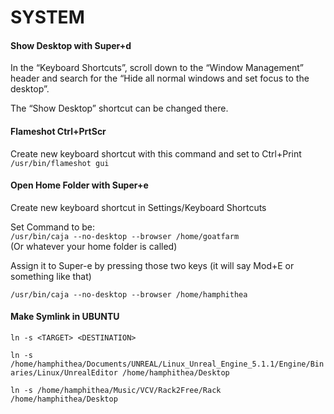 SYSTEM
======

#### Show Desktop with Super+d
In the “Keyboard Shortcuts”, scroll down to the “Window Management” header and search for the “Hide all normal windows and set focus to the desktop”.

The “Show Desktop” shortcut can be changed there.

#### Flameshot Ctrl+PrtScr
Create new keyboard shortcut with this command and set to Ctrl+Print
`/usr/bin/flameshot gui`

#### Open Home Folder with Super+e
Create new keyboard shortcut in Settings/Keyboard Shortcuts

Set Command to be:  
`/usr/bin/caja --no-desktop --browser /home/goatfarm`  
(Or whatever your home folder is called)

Assign it to Super-e by pressing those two keys (it will say Mod+E or something like that)

`/usr/bin/caja --no-desktop --browser /home/hamphithea`

#### Make Symlink in UBUNTU
`ln -s <TARGET> <DESTINATION>`

`ln -s /home/hamphithea/Documents/UNREAL/Linux_Unreal_Engine_5.1.1/Engine/Binaries/Linux/UnrealEditor /home/hamphithea/Desktop`

`ln -s /home/hamphithea/Music/VCV/Rack2Free/Rack /home/hamphithea/Desktop`



